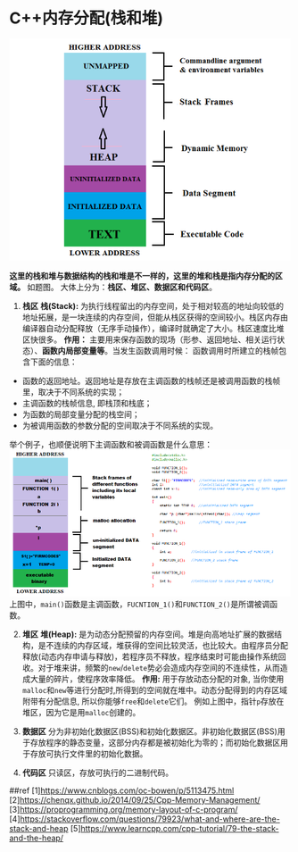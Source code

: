 <!--
 * @Author: s7ev3n
 * @Date: 2019-04-18 09:29:08
 * @Github: https://github.com/s7ev3n
 * @LastEditTime: 2019-04-18 09:29:08
 * @Description: 
 -->
# C++内存分配(栈和堆)
![memory_layout](./assets/memory-layout-of-c-programs.png)

**这里的栈和堆与数据结构的栈和堆是不一样的，这里的堆和栈是指内存分配的区域。** 如题图。
大体上分为：**栈区、堆区、数据区和代码区**。

1. **栈区**
**栈(Stack):** 为执行线程留出的内存空间，处于相对较高的地址向较低的地址拓展，是一块连续的内存空间，但能从栈区获得的空间较小。栈区内存由编译器自动分配释放（无序手动操作），编译时就确定了大小。栈区速度比堆区快很多。
**作用：** 主要用来保存函数的现场（形参、返回地址、相关运行状态）、**函数内局部变量等**。当发生函数调用时候：
函数调用时所建立的栈帧包含下面的信息：
- 函数的返回地址。返回地址是存放在主调函数的栈帧还是被调用函数的栈帧里，取决于不同系统的实现；
- 主调函数的栈帧信息, 即栈顶和栈底；
- 为函数的局部变量分配的栈空间；
- 为被调用函数的参数分配的空间取决于不同系统的实现。

举个例子，也顺便说明下主调函数和被调函数是什么意思：
![func_mem](./assets/func_memory-allocation.png)
上图中，`main()`函数是主调函数，`FUCNTION_1()`和`FUNCTION_2()`是所谓被调函数。

 2. **堆区**
**堆(Heap):** 是为动态分配预留的内存空间。堆是向高地址扩展的数据结构，是不连续的内存区域，堆获得的空间比较灵活，也比较大。由程序员分配释放(动态内存申请与释放)，若程序员不释放，程序结束时可能由操作系统回收。对于堆来讲，频繁的`new`/`delete`势必会造成内存空间的不连续性，从而造成大量的碎片，使程序效率降低。
**作用:** 用于存放动态分配的对象, 当你使用`malloc`和`new`等进行分配时,所得到的空间就在堆中。动态分配得到的内存区域附带有分配信息, 所以你能够`free`和`delete`它们。
例如上图中，指针`p`存放在堆区，因为它是用`malloc`创建的。

 3. **数据区**
分为非初始化数据区(BSS)和初始化数据区。非初始化数据区(BSS)用于存放程序的静态变量，这部分内存都是被初始化为零的；而初始化数据区用于存放可执行文件里的初始化数据。

 4. **代码区**
只读区，存放可执行的二进制代码。

##ref
[1]https://www.cnblogs.com/oc-bowen/p/5113475.html
[2]https://chenqx.github.io/2014/09/25/Cpp-Memory-Management/
[3]https://proprogramming.org/memory-layout-of-c-program/
[4]https://stackoverflow.com/questions/79923/what-and-where-are-the-stack-and-heap
[5]https://www.learncpp.com/cpp-tutorial/79-the-stack-and-the-heap/